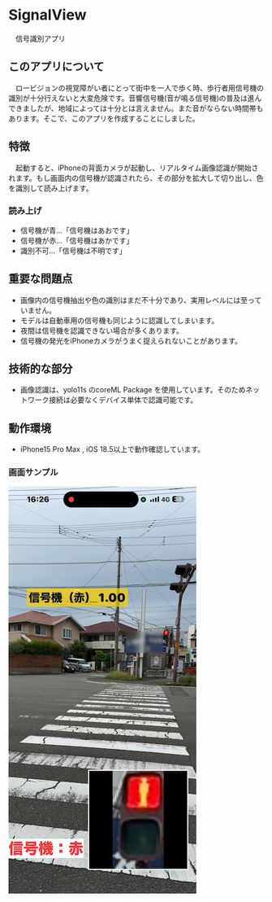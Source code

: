 # SignalView
　信号識別アプリ

## このアプリについて
　ロービジョンの視覚障がい者にとって街中を一人で歩く時、歩行者用信号機の識別が十分行えないと大変危険です。音響信号機(音が鳴る信号機)の普及は進んできましたが、地域によっては十分とは言えません。また音がならない時間帯もあります。そこで、このアプリを作成することにしました。

## 特徴
　起動すると、iPhoneの背面カメラが起動し、リアルタイム画像認識が開始されます。もし画面内の信号機が認識されたら、その部分を拡大して切り出し、色を識別して読み上げます。

### 読み上げ
- 信号機が青...「信号機はあおです」
- 信号機が赤...「信号機はあかです」
- 識別不可...「信号機は不明です」

## 重要な問題点
- 画像内の信号機抽出や色の識別はまだ不十分であり、実用レベルには至っていません。
- モデルは自動車用の信号機も同じように認識してしまいます。
- 夜間は信号機を認識できない場合が多くあります。
- 信号機の発光をiPhoneカメラがうまく捉えられないことがあります。

## 技術的な部分
- 画像認識は、yolo11s のcoreML Package を使用しています。そのためネットワーク接続は必要なくデバイス単体で認識可能です。

## 動作環境
- iPhone15 Pro Max , iOS 18.5以上で動作確認しています。

### 画面サンプル
![画面サンプル](https://github.com/ToroSimeSaba/SignalView/blob/main/SignalView/Preview/signal.png?raw=true)
